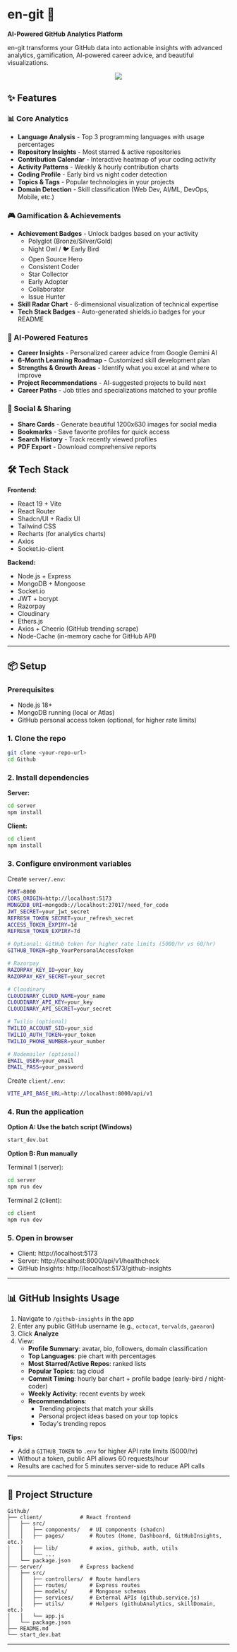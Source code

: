 # en-git 🚀

**AI-Powered GitHub Analytics Platform**

en-git transforms your GitHub data into actionable insights with advanced analytics, gamification, AI-powered career advice, and beautiful visualizations.
<p align="center">
    <img src="https://skillicons.dev/icons?i=react,vite,tailwind,nodejs,express,mongodb,git,github,vercel,postman&perline=10" />
</p>

## ✨ Features

### 📊 Core Analytics

-  **Language Analysis** - Top 3 programming languages with usage percentages
-  **Repository Insights** - Most starred & active repositories
-  **Contribution Calendar** - Interactive heatmap of your coding activity
-  **Activity Patterns** - Weekly & hourly contribution charts
-  **Coding Profile** - Early bird vs night coder detection
-  **Topics & Tags** - Popular technologies in your projects
-  **Domain Detection** - Skill classification (Web Dev, AI/ML, DevOps, Mobile, etc.)

### 🎮 Gamification & Achievements

- **Achievement Badges** - Unlock badges based on your activity
  -  Polyglot (Bronze/Silver/Gold)
  -  Night Owl / 🐦 Early Bird
  -  Open Source Hero
  -  Consistent Coder
  -  Star Collector
  -  Early Adopter
  -  Collaborator
  -  Issue Hunter
-  **Skill Radar Chart** - 6-dimensional visualization of technical expertise
-  **Tech Stack Badges** - Auto-generated shields.io badges for your README

### 🤖 AI-Powered Features

-  **Career Insights** - Personalized career advice from Google Gemini AI
-  **6-Month Learning Roadmap** - Customized skill development plan
-  **Strengths & Growth Areas** - Identify what you excel at and where to improve
-  **Project Recommendations** - AI-suggested projects to build next
-  **Career Paths** - Job titles and specializations matched to your profile

### 🎨 Social & Sharing

-  **Share Cards** - Generate beautiful 1200x630 images for social media
-  **Bookmarks** - Save favorite profiles for quick access
-  **Search History** - Track recently viewed profiles
-  **PDF Export** - Download comprehensive reports
## 🛠️ Tech Stack

**Frontend:**

- React 19 + Vite
- React Router
- Shadcn/UI + Radix UI
- Tailwind CSS
- Recharts (for analytics charts)
- Axios
- Socket.io-client

**Backend:**

- Node.js + Express
- MongoDB + Mongoose
- Socket.io
- JWT + bcrypt
- Razorpay
- Cloudinary
- Ethers.js
- Axios + Cheerio (GitHub trending scrape)
- Node-Cache (in-memory cache for GitHub API)

---

## 📦 Setup

### Prerequisites

- Node.js 18+
- MongoDB running (local or Atlas)
- GitHub personal access token (optional, for higher rate limits)

### 1. Clone the repo

```bash
git clone <your-repo-url>
cd Github
```

### 2. Install dependencies

**Server:**

```bash
cd server
npm install
```

**Client:**

```bash
cd client
npm install
```

### 3. Configure environment variables

Create `server/.env`:

```bash
PORT=8000
CORS_ORIGIN=http://localhost:5173
MONGODB_URI=mongodb://localhost:27017/need_for_code
JWT_SECRET=your_jwt_secret
REFRESH_TOKEN_SECRET=your_refresh_secret
ACCESS_TOKEN_EXPIRY=1d
REFRESH_TOKEN_EXPIRY=7d

# Optional: GitHub token for higher rate limits (5000/hr vs 60/hr)
GITHUB_TOKEN=ghp_YourPersonalAccessToken

# Razorpay
RAZORPAY_KEY_ID=your_key
RAZORPAY_KEY_SECRET=your_secret

# Cloudinary
CLOUDINARY_CLOUD_NAME=your_name
CLOUDINARY_API_KEY=your_key
CLOUDINARY_API_SECRET=your_secret

# Twilio (optional)
TWILIO_ACCOUNT_SID=your_sid
TWILIO_AUTH_TOKEN=your_token
TWILIO_PHONE_NUMBER=your_number

# Nodemailer (optional)
EMAIL_USER=your_email
EMAIL_PASS=your_password
```

Create `client/.env`:

```bash
VITE_API_BASE_URL=http://localhost:8000/api/v1
```

### 4. Run the application

**Option A: Use the batch script (Windows)**

```bash
start_dev.bat
```

**Option B: Run manually**

Terminal 1 (server):

```bash
cd server
npm run dev
```

Terminal 2 (client):

```bash
cd client
npm run dev
```

### 5. Open in browser

- Client: http://localhost:5173
- Server: http://localhost:8000/api/v1/healthcheck
- GitHub Insights: http://localhost:5173/github-insights

---

## 📊 GitHub Insights Usage

1. Navigate to `/github-insights` in the app
2. Enter any public GitHub username (e.g., `octocat`, `torvalds`, `gaearon`)
3. Click **Analyze**
4. View:
   - **Profile Summary**: avatar, bio, followers, domain classification
   - **Top Languages**: pie chart with percentages
   - **Most Starred/Active Repos**: ranked lists
   - **Popular Topics**: tag cloud
   - **Commit Timing**: hourly bar chart + profile badge (early-bird / night-coder)
   - **Weekly Activity**: recent events by week
   - **Recommendations**:
     - Trending projects that match your skills
     - Personal project ideas based on your top topics
     - Today's trending repos

**Tips:**

- Add a `GITHUB_TOKEN` to `.env` for higher API rate limits (5000/hr)
- Without a token, public API allows 60 requests/hour
- Results are cached for 5 minutes server-side to reduce API calls

---


## 🧩 Project Structure

```
Github/
├── client/            # React frontend
│   ├── src/
│   │   ├── components/   # UI components (shadcn)
│   │   ├── pages/        # Routes (Home, Dashboard, GitHubInsights, etc.)
│   │   ├── lib/          # axios, github, auth, utils
│   │   └── ...
│   └── package.json
├── server/            # Express backend
│   ├── src/
│   │   ├── controllers/  # Route handlers
│   │   ├── routes/       # Express routes
│   │   ├── models/       # Mongoose schemas
│   │   ├── services/     # External APIs (github.service.js)
│   │   ├── utils/        # Helpers (githubAnalytics, skillDomain, etc.)
│   │   └── app.js
│   └── package.json
├── README.md
└── start_dev.bat
```

---

